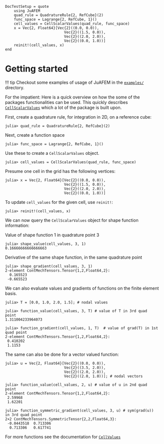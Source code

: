 ```@meta
DocTestSetup = quote
    using JuAFEM
    quad_rule = QuadratureRule{2, RefCube}(2)
    func_space = Lagrange{2, RefCube, 1}()
    cell_values = CellScalarValues(quad_rule, func_space)
    x = Vec{2, Float64}[Vec{2}((0.0, 0.0)),
                           Vec{2}((1.5, 0.0)),
                           Vec{2}((2.0, 2.0)),
                           Vec{2}((0.0, 1.0))]
    reinit!(cell_values, x)
end
```

# Getting started

!!! tip
    Checkout some examples of usage of JuAFEM in the
    [`examples/`](https://github.com/KristofferC/JuAFEM.jl/tree/master/examples) directory.

For the impatient: Here is a quick overview on how the some of the packages
functionalities can be used. This quickly describes [`CellScalarValues`](../lib/maintypes#JuAFEM.FEValues)
which a lot of the package is built upon.

First, create a quadrature rule, for integration in 2D, on a reference cube:

```jldoctest
julia> quad_rule = QuadratureRule{2, RefCube}(2)
```

Next, create a function space

```jldoctest
julia> func_space = Lagrange{2, RefCube, 1}()
```

Use these to create a `CellScalarValues` object.

```jldoctest
julia> cell_values = CellScalarValues(quad_rule, func_space)
```

Presume one cell in the grid has the following vertices:

```jldoctest
julia> x = Vec{2, Float64}[Vec{2}((0.0, 0.0)),
                           Vec{2}((1.5, 0.0)),
                           Vec{2}((2.0, 2.0)),
                           Vec{2}((0.0, 1.0))]
```

To update `cell_values` for the given cell, use `reinit!`:

```jldoctest
julia> reinit!(cell_values, x)
```

We can now query the `CellScalarValues` object for shape function information:

Value of shape function 1 in quadrature point 3

```jldoctest
julia> shape_value(cell_values, 3, 1)
0.16666666666666663
```

Derivative of the same shape function, in the same quadrature point

```jldoctest
julia> shape_gradient(cell_values, 3, 1)
2-element ContMechTensors.Tensor{1,2,Float64,2}:
  0.165523
 -0.665523
```

We can also evaluate values and gradients of functions on the finite element basis.

```jldoctest
julia> T = [0.0, 1.0, 2.0, 1.5]; # nodal values

julia> function_value(cell_values, 3, T) # value of T in 3rd quad point
1.311004233964073

julia> function_gradient(cell_values, 1, T)  # value of grad(T) in 1st quad point
2-element ContMechTensors.Tensor{1,2,Float64,2}:
 0.410202
 1.1153
```

The same can also be done for a vector valued function:

```jldoctest
julia> u = Vec{2, Float64}[Vec{2}((0.0, 0.0)),
                           Vec{2}((3.5, 2.0)),
                           Vec{2}((2.0, 2.0)),
                           Vec{2}((2.0, 1.0))]; # nodal vectors

julia> function_value(cell_values, 2, u) # value of u in 2nd quad point
2-element ContMechTensors.Tensor{1,2,Float64,2}:
 2.59968
 1.62201

julia> function_symmetric_gradient(cell_values, 3, u) # sym(grad(u)) in 3rd quad point
2×2 ContMechTensors.SymmetricTensor{2,2,Float64,3}:
 -0.0443518  0.713306
  0.713306   0.617741
```

For more functions see the documentation for [`CellValues`](../lib/maintypes#JuAFEM.FEValues)
